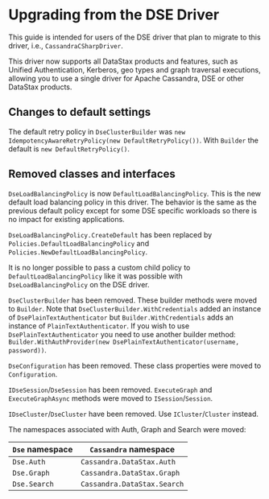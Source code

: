 # Upgrading from the DSE Driver

This guide is intended for users of the DSE driver that plan to migrate to this driver, i.e., `CassandraCSharpDriver`.

This driver now supports all DataStax products and features, such as Unified Authentication, Kerberos, geo types and graph traversal executions, allowing you to use a single driver for Apache Cassandra, DSE or other DataStax products.

## Changes to default settings

The default retry policy in `DseClusterBuilder` was `new IdempotencyAwareRetryPolicy(new DefaultRetryPolicy())`. With `Builder` the default is `new DefaultRetryPolicy()`.

## Removed classes and interfaces

`DseLoadBalancingPolicy` is now `DefaultLoadBalancingPolicy`. This is the new default load balancing policy in this driver. The behavior is the same as the previous default policy except for some DSE specific workloads so there is no impact for existing applications.

`DseLoadBalancingPolicy.CreateDefault` has been replaced by `Policies.DefaultLoadBalancingPolicy` and `Policies.NewDefaultLoadBalancingPolicy`.

It is no longer possible to pass a custom child policy to `DefaultLoadBalancingPolicy` like it was possible with `DseLoadBalancingPolicy` on the DSE driver.

`DseClusterBuilder` has been removed. These builder methods were moved to `Builder`. Note that `DseClusterBuilder.WithCredentials` added an instance of `DsePlainTextAuthenticator` but `Builder.WithCredentials` adds an instance of `PlainTextAuthenticator`. If you wish to use `DsePlainTextAuthenticator` you need to use another builder method: `Builder.WithAuthProvider(new DsePlainTextAuthenticator(username, password))`.

`DseConfiguration` has been removed. These class properties were moved to `Configuration`.

`IDseSession`/`DseSession` has been removed. `ExecuteGraph` and `ExecuteGraphAsync` methods were moved to `ISession`/`Session`.

`IDseCluster`/`DseCluster` have been removed. Use `ICluster`/`Cluster` instead.

The namespaces associated with Auth, Graph and Search were moved:

|`Dse` namespace  | `Cassandra` namespace  |
|--|--|
|`Dse.Auth`|`Cassandra.DataStax.Auth`|
|`Dse.Graph`|`Cassandra.DataStax.Graph`|
|`Dse.Search`|`Cassandra.DataStax.Search`|